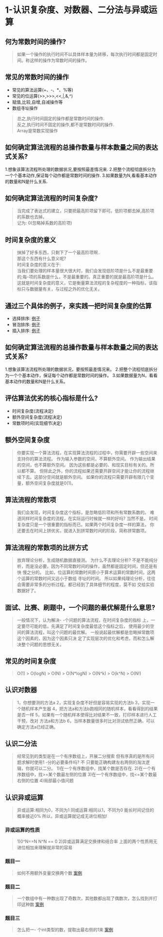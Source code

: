 # 1-认识复杂度、对数器、二分法与异或运算
## 何为常数时间的操作?
> 如果一个操作的执行时间不以具体样本量为转移，每次执行时间都是固定时间。称这样的操作为常数时间的操作。

## 常见的常数时间的操作
* 常见的算法运算(+、-、*、%等)
* 常见的位运算(>>,>>>,<<,|,&,^)
* 赋值,比较,自增,自减操作等
* 数组寻址操作
> 总之,执行时间固定的操作都是常数时间的操作.<br>
> 反之,执行时间不固定的操作,都不是常数时间的操作.<br>
> Array是常数实现操作
 
## 如何确定算法流程的总操作数量与样本数量之间的表达式关系?
1.想象该算法流程所处理的数据状况,要按照最差情况来.
2.把整个流程彻底拆分为一个个基本动作,保证每个动作都是常数时间的操作.
3.如果数量为N,看看基本动作的数量和N是什么关系.

## 如何确定算法流程的时间复杂度?
> 当完成了表达式的建立，只要把最高阶项留下即可。低阶项都去掉,高阶项的系数也去掉。<br>
> 记为: 0(忽略掉系数的高阶项)

## 时间复杂度的意义
> 抹掉了好多东西，只剩下了一个最高阶项啊..<br>
> 那这个东西有什么意义呢?<br>
> 时间复杂度的意义在于:<br>
> 当我们要处理的样本量很大很大时，我们会发现低阶项是什么不是最重要的;每-项的系数是什么，不是最重要的。真正重要的就是最高阶项是什么。<br>
> 这就是时间复杂度的意义，它是衡量算法流程的复杂程度的一种指标，该指标只与数据量有关，与过程之外的优化无关。

## 通过三个具体的例子，来实践一把时间复杂度的估算
* 选择排序: [例子](https://github.com/fimi2008/algorithm-every-day/tree/master/src/main/java/top/lionxxw/learn/algorithm/lesson/day01/SelectionSort.java)
* 冒泡排序: [例子](https://github.com/fimi2008/algorithm-every-day/tree/master/src/main/java/top/lionxxw/learn/algorithm/lesson/day01/BubbleSort.java)
* 插入排序: [例子](https://github.com/fimi2008/algorithm-every-day/tree/master/src/main/java/top/lionxxw/learn/algorithm/lesson/day01/InsertionSort.java)

## 如何确定算法流程的总操作数量与样本数量之间的表达式关系?
1.想象该算法流程所处理的数据状况，要按照最差情况来。
2.把整个流程彻底拆分为一个个基本动作，保证每个动作都是常数时间的操作。
3.如果数据量为N，看看基本动作的数量和N是什么关系。

## 评估算法优劣的核心指标是什么? 
* 时间复杂度(流程决定)
* 额外空间复杂度(流程决定)
* 常数项时间(实现细节决定)

## 额外空间复杂度
> 你要实现一个算法流程，在实现算法流程的过程中，你需要开辟一些空间来支持你的算法流程。
作为输入参数的空间，不算额外空间。
作为输出结果的空间，也不算额外空间。
因为这些都是必要的、和现实目标有关的。所以都不算。
但除此之外，你的流程如果还需要开辟空间才能让你的流程继续下去。这部分空间就是额外空间。
如果你的流程只需要开辟有限几个变量，额外空间复杂度就是0(1)。

## 算法流程的常数项
>我们会发现，时间复杂度这个指标，是忽略低阶项和所有常数系数的。
难道同样时间复杂度的流程，在实际运行时候就一样的好吗?
当然不是。
时间复杂度只是一个很重要的指标而已。如果两个时间复杂度一样的算法，
你还要去在时间上拼优劣，就进入到拼常数时间的阶段，简称拼常数项。

## 算法流程的常数项的比拼方式
>放弃理论分析，生成随机数据直接测。
 为什么不去理论分析?
 不是不能纯分析，而是没必要。因为不同常数时间的操作，虽然都是固定时间，但还是有快
 慢之分的。
 比如，位运算的常数时间原小于算术运算的常数时间，这两个运算的常数时间又远小于数组
 寻址的时间。
 所以如果纯理论分析，往往会需要非常多的分析过程。都已经到了具体细节的程度，莫不如
 交给实验数据好了。

## 面试、比赛、刷题中，一个问题的最优解是什么意思?
>一般情况下，认为解决- -个问题的算法流程，在时间复杂度的指标
上，一定要尽可能的低，先满足了时间复杂度最低这个指标之后，
使用最少的空间的算法流程，叫这个问题的最优解。
一般说起最优解都是忽略掉常数项这个因素的，因为这个因素只决
定了实现层次的优化和考虑，而和怎么解决整个问题的思想无关。

## 常见的时间复杂度
> O(1) > O(logN) > O(N) > O(N*logN) > O(N^k) > O(k^N) > O(N!)   

## 认识对数器
>1，你想要测的方法a
2，实现复杂度不好但是容易实现的方法b
3，实现一个随机样本产生器
4，把方法a和方法b跑相同的随机样本，看看得到的结果是否一样
5，如果有一个随机样本使得比对结果不一致，打印样本进行人工干预，改对
方法a和方法b
6，当样本数量很多时比对测试依然正确，可以确定方法a已经正确。

## 认识二分法
>经常见到的类型是在一个有序数组上，开展二分搜索
但有序真的是所有问题求解时使用1 -分的必要条件吗?
不
只要能正确构建左右两侧的淘汰逻辑，你就可以二分。
 1)在一个有序数组中，找某个数是否存在.
 2)在一个有序数组中，找>=某个数最左侧的位置
 3)在一个有序数组中，找<=某个数最右侧的位置
 4)局部最小值问题

## 认识异或运算
>异或运算:相同为0，不同为1
同或运算:相同以1，不同为0
能长时间记住的概率接近0%
所以，异或运算就记成无进位相加!

### 异或运算的性质
>1)0^N==N
 N^N == 0
 2)异或运算满足交换律和结合率
 上面的两个性质用无进位相加来理解就非常的容易

### 题目一
>如何不用额外变量交换两个数 [案例](https://github.com/fimi2008/algorithm-every-day/blob/master/src/main/java/top/lionxxw/learn/algorithm/lesson/day01/BaseClass.java)

### 题目二
>一个数组中有一种数出现了奇数次，其他数都出现了偶数次，怎么找到并打印这种数 [案例][EvenTimesOddTimes]

### 题目三
>怎么把一- 个int类型的数，提取出最右侧的1来 [案例][EvenTimesOddTimes]

[EvenTimesOddTimes]: https://github.com/fimi2008/algorithm-every-day/blob/master/src/main/java/top/lionxxw/learn/algorithm/lesson/day01/EvenTimesOddTimes.java